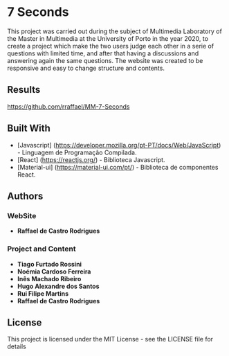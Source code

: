 # 7 Seconds

This project was carried out during the subject of Multimedia Laboratory of the Master in Multimedia at the University of Porto in the year 2020, to create a project which make the two users judge each other in a serie of questions with limited time, and after that having a discussions and answering again the same questions. The website was created to be responsive and easy to change structure and contents.

## Results

https://github.com/rraffael/MM-7-Seconds

## Built With

* [Javascript] (https://developer.mozilla.org/pt-PT/docs/Web/JavaScript) - Linguagem de Programação Compilada.
* [React] (https://reactjs.org/) - Biblioteca Javascript.
* [Material-ui] (https://material-ui.com/pt/) - Biblioteca de componentes React.

## Authors

### WebSite

* **Raffael de Castro Rodrigues**

### Project and Content

* **Tiago Furtado Rossini**
* **Noémia Cardoso Ferreira**
* **Inês Machado Ribeiro**
* **Hugo Alexandre dos Santos**
* **Rui Filipe Martins**
* **Raffael de Castro Rodrigues**

## License
This project is licensed under the MIT License - see the LICENSE file for details

